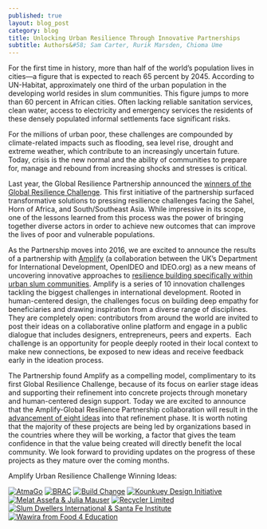 ```yaml
---
published: true
layout: blog_post
category: blog
title: Unlocking Urban Resilience Through Innovative Partnerships
subtitle: Authors&#58; Sam Carter, Rurik Marsden, Chioma Ume
---
```


For the first time in history, more than half of the world’s population lives in cities—a figure that is expected to reach 65 percent by 2045. According to UN-Habitat, approximately one third of the urban population in the developing world resides in slum communities. This figure jumps to more than 60 percent in African cities. Often lacking reliable sanitation services, clean water, access to electricity and emergency services the residents of these densely populated informal settlements face significant risks.

For the millions of urban poor, these challenges are compounded by climate-related impacts such as flooding, sea level rise, drought and extreme weather, which contribute to an increasingly uncertain future. Today, crisis is the new normal and the ability of communities to prepare for, manage and rebound from increasing shocks and stresses is critical.

<p>Last year, the Global Resilience Partnership announced the <a target="_blank" href="http://www.globalresiliencepartnership.org/challenge/">winners of the Global Resilience Challenge</a>. This first initiative of the partnership surfaced transformative solutions to pressing resilience challenges facing the Sahel, Horn of Africa, and South/Southeast Asia. While impressive in its scope, one of the lessons learned from this process was the power of bringing together diverse actors in order to achieve new outcomes that can improve the lives of poor and vulnerable populations.

As the Partnership moves into 2016, we are excited to announce the results of a partnership with <a target="_blank" href="https://www.ideo.org/amplify">Amplify</a> (a collaboration between the UK’s Department for International Development, OpenIDEO and IDEO.org) as a new means of uncovering innovative approaches to <a target="_blank" href="https://challenges.openideo.com/challenge/urban-resilience/brief?_ga=1.121154760.1941163784.1436996610">resilience building specifically within urban slum communities</a>. Amplify is a series of 10 innovation challenges tackling the biggest challenges in international development. Rooted in human-centered design, the challenges focus on building deep empathy for beneficiaries and drawing inspiration from a diverse range of disciplines. They are completely open: contributors from around the world are invited to post their ideas on a collaborative online platform and engage in a public dialogue that includes designers, entrepreneurs, peers and experts.&nbsp; Each challenge is an opportunity for people deeply rooted in their local context to make new connections, be exposed to new ideas and receive feedback early in the ideation process.&nbsp;&nbsp;

The Partnership found Amplify as a compelling model, complimentary to its first Global Resilience Challenge, because of its focus on earlier stage ideas and supporting their refinement into concrete projects through monetary and human-centered design support. Today we are excited to announce that the Amplify-Global Resilience Partnership collaboration will result in the <a target="_blank" href="https://challenges.openideo.com/challenge/urban-resilience/wining-ideas">advancement of eight ideas</a> into that refinement phase. It is worth noting that the majority of these projects are being led by organizations based in the countries where they will be working, a factor that gives the team confidence in that the value being created will directly benefit the local community. We look forward to providing updates on the progress of these projects as they mature over the coming months.

Amplify Urban Resilience Challenge Winning Ideas:

<a href="https://challenges.openideo.com/challenge/urban-resilience/improve/atmago-building-resilience-to-chronic-and-acute-challenges-through-a-hyperlocal-social-network" target="_blank"><img alt="AtmaGo" src="{{ site.url }}/img/amplify-winners/atmago.png" class="amplify-winners" /></a>
<a href="https://challenges.openideo.com/challenge/urban-resilience/improve/community-led-participatory-disaster-management-system-to-reduce-risk-of-fire-hazard-in-urban-slums-of-bangladesh" target="_blank"><img alt="BRAC" src="{{ site.url }}/img/amplify-winners/brac.png" class="amplify-winners" /></a>
<a href="https://challenges.openideo.com/challenge/urban-resilience/improve/climate-resilience-is-more-than-relocation-it-s-a-safe-house" target="_blank"><img alt="Build Change" src="{{ site.url }}/img/amplify-winners/build-change.png" class="amplify-winners" /></a>
<a href="https://challenges.openideo.com/challenge/urban-resilience/improve/networking-public-space-for-basin-wide-resilience" target="_blank"><img alt="Kounkuey Design Initiative" src="{{ site.url }}/img/amplify-winners/kounkuey-design-initiative.png" class="amplify-winners" /></a>
<a href="https://challenges.openideo.com/challenge/urban-resilience/improve/the-gulit-pavilion-food-storage-and-preservation" target="_blank"><img alt="Melat Assefa & Julia Mauser" src="{{ site.url }}/img/amplify-winners/melat-assefa-julia-mauser.png" class="amplify-winners" /></a>
<a href="https://challenges.openideo.com/challenge/urban-resilience/improve/maggots-nature-based-solutions" target="_blank"><img alt="Recycler Limited" src="{{ site.url }}/img/amplify-winners/recycler-limited.png" class="amplify-winners" /></a>
<a href="https://challenges.openideo.com/challenge/urban-resilience/improve/openreblock-empowering-community-resilient-development-with-new-planning-tools" target="_blank"><img alt="Slum Dwellers International & Santa Fe Institute" src="{{ site.url }}/img/amplify-winners/slum-dwellers-international-santa-fe-institute.png" class="amplify-winners" /></a>
<a href="https://challenges.openideo.com/challenge/urban-resilience/improve/community-school-based-restaurants-that-improve-food-security-for-school-children-in-slum-areas" target="_blank"><img alt="Wawira from Food 4 Education" src="{{ site.url }}/img/amplify-winners/wawira-from-food-4-education.png" class="amplify-winners" /></a>